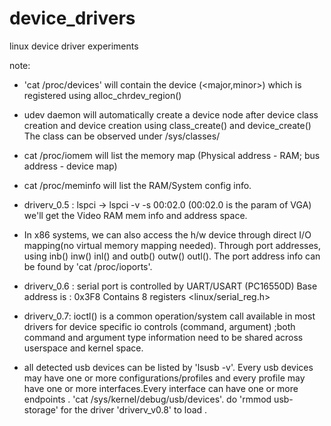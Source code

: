 # device_drivers
linux device driver experiments

note:
* 'cat /proc/devices' will contain the device (<major,minor>) which
   is registered using alloc_chrdev_region()

* udev daemon will automatically create a device node after device class
  creation and device creation using class_create() and device_create()
    The class can be observed under /sys/classes/

* cat /proc/iomem will list the memory map 
  (Physical address - RAM; bus address - device map)

* cat /proc/meminfo will list the RAM/System config info.

* driverv_0.5 : lspci -> lspci -v -s 00:02.0 (00:02.0 is the param of VGA)
  we'll get the Video RAM mem info and address space.

* In x86 systems, we can also access the h/w device through direct I/O mapping(no
  virtual memory mapping needed).
  Through port addresses, using inb() inw() inl() and outb() outw() outl().
  The port address info can be found by 'cat /proc/ioports'.

* driverv_0.6 : serial port is controlled by UART/USART (PC16550D)
    Base address is : 0x3F8
    Contains 8 registers
    <linux/serial_reg.h>

* driverv_0.7: ioctl() is a common operation/system call available in most drivers
    for device specific io controls (command, argument) ;both command and argument type
    information need to be shared across userspace and kernel space.

* all detected usb devices can be listed by 'lsusb -v'. Every usb devices may have one or more configurations/profiles
  and every profile may have one or more interfaces.Every interface can have one or more endpoints . 'cat /sys/kernel/debug/usb/devices'.
  do 'rmmod usb-storage' for the driver 'driverv_v0.8' to load .


